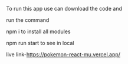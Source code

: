 To run this app use can download the code and 

run the command 

npm i to install all modules

npm run start to see in local 

live link-https://pokemon-react-mu.vercel.app/
